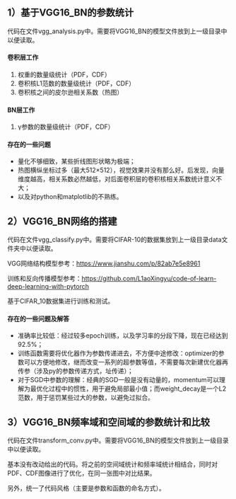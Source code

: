 ## 1）基于VGG16_BN的参数统计

代码在文件vgg_analysis.py中。需要将VGG16_BN的模型文件放到上一级目录中以便读取。

#### 卷积层工作

1. 权重的数量级统计（PDF，CDF）
2. 卷积核L1范数的数量级统计（PDF，CDF）
3. 卷积核之间的皮尔逊相关系数（热图）

#### BN层工作

1. γ参数的数量级统计（PDF，CDF）

#### 存在的一些问题

- 量化不够细致，某些折线图形状略为极端；
- 热图横纵坐标过多（最大512×512），视觉效果并没有那么好。后发现，向量维度越高，相关系数必然越低，对后面卷积层的卷积核相关系数统计意义不大；
- 以及对python和matplotlib的不熟练。

## 2）VGG16_BN网络的搭建

代码在文件vgg_classify.py中。需要将CIFAR-10的数据集放到上一级目录data文件夹中以便读取。

VGG网络结构模型参考：https://www.jianshu.com/p/82ab7e5e8961

训练和反向传播模型参考：https://github.com/L1aoXingyu/code-of-learn-deep-learning-with-pytorch

基于CIFAR_10数据集进行训练和测试。

#### 存在的一些问题及解答

- 准确率比较低：经过较多epoch训练，以及学习率的分段下降，现在已经达到92.5%；
- 训练函数需要将优化器作为参数传递进去，不方便中途修改：optimizer的参数可以方便地修改，继而改变一系列的超参数等值，不需要每次新建优化器再传参（涉及py的参数传递方式，址传递）；
- 对于SGD中参数的理解：经典的SGD一般是没有动量的，momentum可以理解为最优化过程中的惯性，用于避免局部最小值；而weight_decay是一个L2范数，用于惩罚某些过大的参数，以避免过拟合。

## 3）VGG16_BN频率域和空间域的参数统计和比较

代码在文件transform_conv.py中。需要将VGG16_BN的模型文件放到上一级目录中以便读取。

基本没有改动给出的代码。将之前的空间域统计和频率域统计相结合，同时对PDF、CDF图像进行了优化，在同一张图中对比结果。

另外，统一了代码风格（主要是参数和函数的命名方式）。